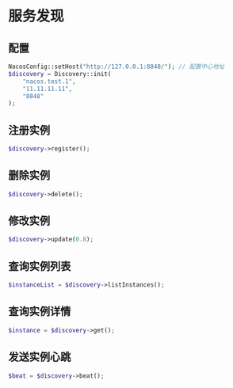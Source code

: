 # 服务发现

## 配置
```php
NacosConfig::setHost("http://127.0.0.1:8848/"); // 配置中心地址
$discovery = Discovery::init(
    "nacos.test.1",
    "11.11.11.11",
    "8848"
);
```

## 注册实例

```php
$discovery->register();
```

## 删除实例
```php
$discovery->delete();
```

## 修改实例
```php
$discovery->update(0.8);
```

## 查询实例列表

```php
$instanceList = $discovery->listInstances();
```

## 查询实例详情
```php
$instance = $discovery->get();
```

## 发送实例心跳

```php
$beat = $discovery->beat();
```
